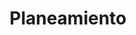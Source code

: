 ---
title: "Planeamiento"
meta_title: "Planeamiento"
description: ""
image: ""
draft: false

#About Us
servicio:
  - title: "Planeamiento Financiero y Presupuestario"
    image: "/servicios/planeamiento.jpg"
    content: "Proyección y planificación para alcanzar tus objetivos económicos..<br/><br/>
    - Presupuestos por centro de costo<br/><br/>
    - Proyecciones de caja<br/><br/>
    - Simulación de escenarios<br/><br/>
    - Rolling forecast"

---